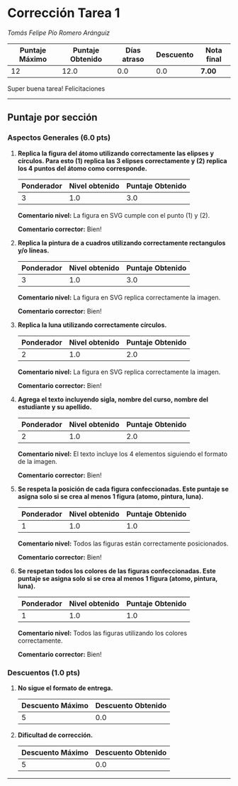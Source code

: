 # Corrección Tarea 1

_Tomás Felipe Pío Romero Aránguiz_

| Puntaje Máximo | Puntaje Obtenido | Días atraso | Descuento | Nota final |
| -------------- | ---------------- | ----------- | --------- | ---------- |
| 12 | 12.0 | 0.0 | 0.0 | **7.00** |

Super buena tarea! Felicitaciones

---

## Puntaje por sección

### Aspectos Generales (6.0 pts)

1. **Replica la figura del átomo utilizando correctamente las elipses y círculos. Para esto (1) replica las 3 elipses correctamente y (2) replica los 4 puntos del átomo como corresponde.**

    | Ponderador | Nivel obtenido | Puntaje Obtenido |
    | ---------- | -------------- | ---------------- |
    | 3 | 1.0 | 3.0 |
    
    **Comentario nivel:** La figura en SVG cumple con el punto (1) y (2).
    
    **Comentario corrector:** Bien!
    
2. **Replica la pintura de a cuadros utilizando correctamente rectangulos y/o líneas.**

    | Ponderador | Nivel obtenido | Puntaje Obtenido |
    | ---------- | -------------- | ---------------- |
    | 3 | 1.0 | 3.0 |
    
    **Comentario nivel:** La figura en SVG replica correctamente la imagen.
    
    **Comentario corrector:** Bien!
    
3. **Replica la luna utilizando correctamente círculos.**

    | Ponderador | Nivel obtenido | Puntaje Obtenido |
    | ---------- | -------------- | ---------------- |
    | 2 | 1.0 | 2.0 |
    
    **Comentario nivel:** La figura en SVG replica correctamente la imagen.
    
    **Comentario corrector:** Bien!
    
4. **Agrega el texto incluyendo sigla, nombre del curso, nombre del estudiante y su apellido.**

    | Ponderador | Nivel obtenido | Puntaje Obtenido |
    | ---------- | -------------- | ---------------- |
    | 2 | 1.0 | 2.0 |
    
    **Comentario nivel:** El texto incluye los 4 elementos siguiendo el formato de la imagen.
    
    **Comentario corrector:** Bien!
    
5. **Se respeta la posición de cada figura confeccionadas. Este puntaje se asigna solo si se crea al menos 1 figura (atomo, pintura, luna).**

    | Ponderador | Nivel obtenido | Puntaje Obtenido |
    | ---------- | -------------- | ---------------- |
    | 1 | 1.0 | 1.0 |
    
    **Comentario nivel:** Todos las figuras están correctamente posicionados.
    
    **Comentario corrector:** Bien!
    
6. **Se respetan todos los colores de las figuras confeccionadas. Este puntaje se asigna solo si se crea al menos 1 figura (atomo, pintura, luna).**

    | Ponderador | Nivel obtenido | Puntaje Obtenido |
    | ---------- | -------------- | ---------------- |
    | 1 | 1.0 | 1.0 |
    
    **Comentario nivel:** Todos las figuras utilizando los colores correctamente.
    
    **Comentario corrector:** Bien!
    
### Descuentos (1.0 pts)

1. **No sigue el formato de entrega.**

    | Descuento Máximo | Descuento Obtenido |
    | ---------- |  ---------------- |
    | 5 |  0.0 |
    
2. **Dificultad de corrección.**

    | Descuento Máximo | Descuento Obtenido |
    | ---------- |  ---------------- |
    | 5 |  0.0 |
    
---

